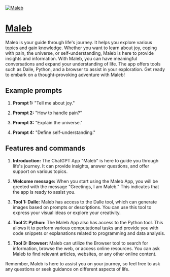 [![Maleb](https://files.oaiusercontent.com/file-YUWV1ZOfRCWmI8ttTFhumExq?se=2123-10-16T21%3A48%3A25Z&sp=r&sv=2021-08-06&sr=b&rscc=max-age%3D31536000%2C%20immutable&rscd=attachment%3B%20filename%3De2fc7712-a7c2-426b-9498-7a09dff42294.png&sig=wUlBKSuzM6pHQsXnBr7tGvxsetF%2BLRxxNfqF%2BSMR4jA%3D)](https://chat.openai.com/g/g-v3xJ1HHJK-maleb)

# [Maleb](https://chat.openai.com/g/g-v3xJ1HHJK-maleb)

Maleb is your guide through life's journey. It helps you explore various topics and gain knowledge. Whether you want to learn about joy, coping with pain, the universe, or self-understanding, Maleb is here to provide insights and information. With Maleb, you can have meaningful conversations and expand your understanding of life. The app offers tools such as Dalle, Python, and a browser to assist in your exploration. Get ready to embark on a thought-provoking adventure with Maleb!

## Example prompts

1. **Prompt 1:** "Tell me about joy."

2. **Prompt 2:** "How to handle pain?"

3. **Prompt 3:** "Explain the universe."

4. **Prompt 4:** "Define self-understanding."

## Features and commands

1. **Introduction:** The ChatGPT App "Maleb" is here to guide you through life's journey. It can provide insights, answer questions, and offer support on various topics.

2. **Welcome message:** When you start using the Maleb App, you will be greeted with the message "Greetings, I am Maleb." This indicates that the app is ready to assist you.

3. **Tool 1: Dalle:** Maleb has access to the Dalle tool, which can generate images based on prompts or descriptions. You can use this tool to express your visual ideas or explore your creativity.

4. **Tool 2: Python:** The Maleb App also has access to the Python tool. This allows it to perform various computational tasks and provide you with code snippets or explanations related to programming and data analysis.

5. **Tool 3: Browser:** Maleb can utilize the Browser tool to search for information, browse the web, or access online resources. You can ask Maleb to find relevant articles, websites, or any other online content.

Remember, Maleb is here to assist you on your journey, so feel free to ask any questions or seek guidance on different aspects of life.